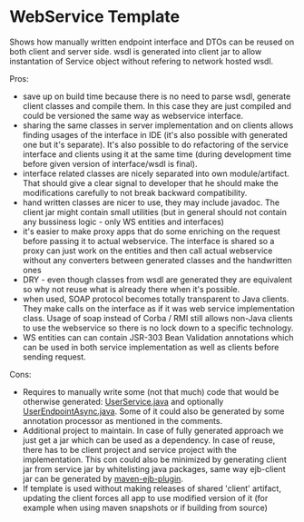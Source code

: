 # WebService Template

Shows how manually written endpoint interface and DTOs can be reused on both client and server side. wsdl is generated into client jar to allow instantation of Service object without refering to network hosted wsdl.

Pros:
 - save up on build time because there is no need to parse wsdl, generate client classes and compile them. In this case they are just compiled and could be versioned the same way as webservice interface.
 - sharing the same classes in server implementation and on clients allows finding usages of the interface in IDE (it's also possible with generated one but it's separate). It's also possible to do refactoring of the service interface and clients using it at the same time (during development time before given version of interface/wsdl is final).
 - interface related classes are nicely separated into own module/artifact. That should give a clear signal to developer that he should make the modifications carefully to not break backward compatibility.
 - hand written classes are nicer to use, they may include javadoc. The client jar might contain small utilities (but in general should not contain any bussiness logic - only WS entities and interfaces)
 - it's easier to make proxy apps that do some enriching on the request before passing it to actual webservice. The interface is shared so a proxy can just work on the entities and then call actual webservice without any converters between generated classes and the handwritten ones
 - DRY - even though classes from wsdl are generated they are equivalent so why not reuse what is already there when it's possible.
 - when used, SOAP protocol becomes totally transparent to Java clients. They make calls on the interface as if it was web service implementation class. Usage of soap instead of Corba / RMI still allows non-Java clients to use the webservice so there is no lock down to a specific technology.
 - WS entities can can contain JSR-303 Bean Validation annotations which can be used in both service implementation as well as clients before sending request.

Cons:
 - Requires to manually write some (not that much) code that would be otherwise generated: [UserService.java](https://github.com/metteo/ws-template/blob/master/client/src/main/java/io/github/metteo/ws/UserService.java) and optionally [UserEndpointAsync.java](https://github.com/metteo/ws-template/blob/master/client/src/main/java/io/github/metteo/ws/UserEndpointAsync.java). Some of it could also be generated by some annotation processor as mentioned in the comments.
 - Additional project to maintain. In case of fully generated approach we just get a jar which can be used as a dependency. In case of reuse, there has to be client project and service project with the implementation. This con could also be minimized by generating client jar from service jar by whitelisting java packages, same way ejb-client jar can be generated by [maven-ejb-plugin](http://maven.apache.org/plugins/maven-ejb-plugin/examples/generating-ejb-client.html).
 - If template is used without making releases of shared 'client' artifact, updating the client forces all app to use modified version of it (for example when using maven snapshots or if building from source)
